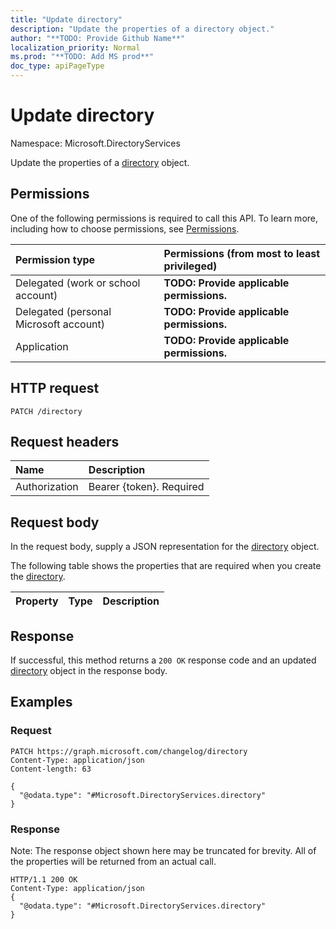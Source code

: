```yaml
---
title: "Update directory"
description: "Update the properties of a directory object."
author: "**TODO: Provide Github Name**"
localization_priority: Normal
ms.prod: "**TODO: Add MS prod**"
doc_type: apiPageType
---
```


# Update directory

Namespace: Microsoft.DirectoryServices

Update the properties of a [directory](../resources/microsoft.directoryservices-directory.md) object.

## Permissions
One of the following permissions is required to call this API. To learn more, including how to choose permissions, see [Permissions](/concepts/permissions-reference.md).

|Permission type|Permissions (from most to least privileged)|
|:---|:---|
|Delegated (work or school account)|**TODO: Provide applicable permissions.**|
|Delegated (personal Microsoft account)|**TODO: Provide applicable permissions.**|
|Application|**TODO: Provide applicable permissions.**|

## HTTP request
<!-- {
  "blockType": "ignored"
}
-->
``` http
PATCH /directory
```

## Request headers
|Name|Description|
|:---|:---|
|Authorization|Bearer {token}. Required|

## Request body
In the request body, supply a JSON representation for the [directory](../resources/microsoft.directoryservices-directory.md) object.

The following table shows the properties that are required when you create the [directory](../resources/microsoft.directoryservices-directory.md).

|Property|Type|Description|
|:---|:---|:---|



## Response
If successful, this method returns a `200 OK` response code and an updated [directory](../resources/microsoft.directoryservices-directory.md) object in the response body.

## Examples

### Request
<!-- {
  "blockType": "request",
  "name": "update_directory"
}
-->
``` http
PATCH https://graph.microsoft.com/changelog/directory
Content-Type: application/json
Content-length: 63

{
  "@odata.type": "#Microsoft.DirectoryServices.directory"
}
```

### Response
Note: The response object shown here may be truncated for brevity. All of the properties will be returned from an actual call.
<!-- {
  "blockType": "response",
  "truncated": true
}
-->
``` http
HTTP/1.1 200 OK
Content-Type: application/json
{
  "@odata.type": "#Microsoft.DirectoryServices.directory"
}
```

